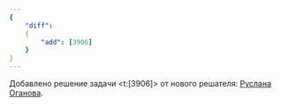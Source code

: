 ```yaml
---
{
    "diff":
    {
        "add": [3906]
    }
}
---
```


Добавлено решение задачи <t:[3906]> от нового решателя: [Руслана Оганова](/solvers#ruslan_oganov).